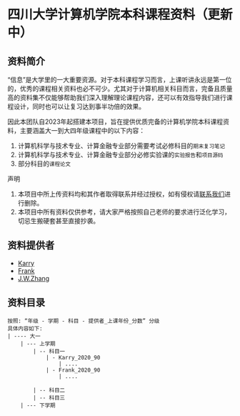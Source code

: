 # 四川大学计算机学院本科课程资料（更新中）

## 资料简介

“信息”是大学里的一大重要资源。对于本科课程学习而言，上课听讲永远是第一位的，优秀的课程相关资料也必不可少。尤其对于计算机相关科目而言，完备且质量高的资料集不仅能够帮助我们深入理解理论课程内容，还可以有效指导我们进行课程设计，同时也可以让复习达到事半功倍的效果。

因此本团队自2023年起搭建本项目，旨在提供优质完备的计算机学院本科课程资料，主要涵盖大一到大四年级课程中的以下内容：

1. 计算机科学与技术专业、计算金融专业部分需要考试必修科目的`期末复习笔记`
2. 计算机科学与技术专业、计算金融专业部分必修实验课的`实验报告`和`项目源码`
3. 部分科目的`课程论文`

声明

1. 本项目中所上传资料均和其作者取得联系并经过授权，如有侵权请[联系我们](KarryRenKai@outlook.com)进行删除。
2. 本项目中所有资料仅供参考，请大家严格按照自己老师的要求进行泛化学习，切忌生搬硬套甚至直接抄袭。



## 资料提供者

- [Karry](KarryRenKai@outlook.com)
- [Frank]()
- [J.W.Zhang]()



## 资料目录

```properties
按照: “年级 - 学期 - 科目 - 提供者_上课年份_分数” 分级
具体内容如下:
| ---- 大一
	| --- 上学期
		| -- 科目一
			| - Karry_2020_90
				| ....
			| - Frank_2020_90
				| ....
				
		| -- 科目二
		| -- 科目三
	| --- 下学期
```

